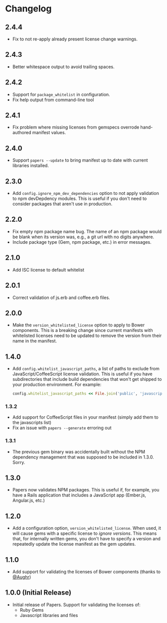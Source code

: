 # Changelog

## 2.4.4
* Fix to not re-apply already present license change warnings.

## 2.4.3
* Better whitespace output to avoid trailing spaces.

## 2.4.2
* Support for `package_whitelist` in configuration.
* Fix help output from command-line tool

## 2.4.1
* Fix problem where missing licenses from gemspecs overrode hand-authored manifest values.

## 2.4.0
* Support `papers --update` to bring manifest up to date with current libraries installed.

## 2.3.0
* Add `config.ignore_npm_dev_dependencies` option to not apply validation to npm devDepdency modules. This is useful if you don't need to consider packages that aren't use in production.

## 2.2.0

* Fix empty npm package name bug. The name of an npm package would be blank when its version was,
  e.g., a git url with no digits anywhere.
* Include package type (Gem, npm package, etc.) in error messages.

## 2.1.0

* Add ISC license to default whitelist

## 2.0.1

* Correct validation of js.erb and coffee.erb files.

## 2.0.0

* Make the `version_whitelisted_license` option to apply to Bower components.
  This is a breaking change since current manifests with whitelisted licenses
  need to be updated to remove the version from their name in the manifest.

## 1.4.0

* Add `config.whitelist_javascript_paths`, a list of paths to exclude from
  JavaScript/CoffeeScript license validation. This is useful if you have
  subdirectories that include build dependencies that won't get shipped to your
  production environment. For example:

  ```ruby
  config.whitelist_javascript_paths << File.join('public', 'javascripts', 'node_modules')
  ```

### 1.3.2

* Add support for CoffeeScript files in your manifest (simply add them to the javascripts list)
* Fix an issue with `papers --generate` erroring out

### 1.3.1

* The previous gem binary was accidentally built without the NPM dependency
  management that was supposed to be included in 1.3.0. Sorry.

## 1.3.0

* Papers now validates NPM packages. This is useful if, for example, you have a
  Rails application that includes a JavaScript app (Ember.js, Angular.js, etc.)

## 1.2.0

* Add a configuration option, `version_whitelisted_license`. When used, it will
  cause gems with a specific license to _ignore versions_. This means that, for
  internally written gems, you don't have to specify a version and repeatedly
  update the license manifest as the gem updates.

## 1.1.0

* Add support for validating the licenses of Bower components (thanks to [@Aughr](https://github.com/aughr))

## 1.0.0 (Initial Release)

* Initial release of Papers. Support for validating the licenses of:
  * Ruby Gems
  * Javascript libraries and files
